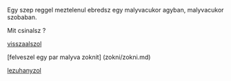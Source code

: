Egy szep reggel meztelenul ebredsz egy malyvacukor agyban, malyvacukor szobaban.

Mit csinalsz ?

[visszaalszol](alvas/alom.md)

[felveszel egy par malyva zoknit] (zokni/zokni.md)

[lezuhanyzol](zuhanyzas/zuhanyzas.md)